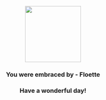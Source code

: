 <p align="center">
    <img src="https://raw.githubusercontent.com/PokeAPI/sprites/master/sprites/pokemon/670.png" width="150" height="150">
</p>
<h3 align="center">You were embraced by - <b>Floette</b></h3>
<h3 align="center">Have a wonderful day!</h3>
